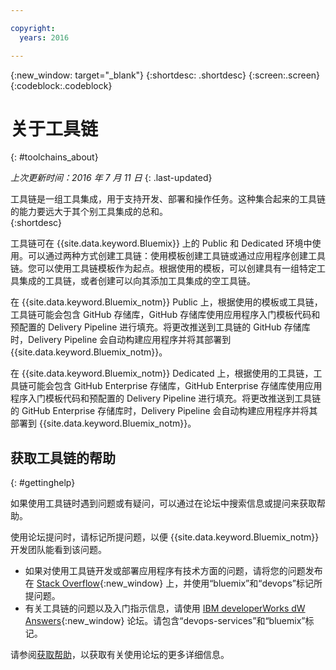 ```yaml
---

copyright:
  years: 2016

---
```


{:new_window: target="_blank"}
{:shortdesc: .shortdesc}
{:screen:.screen}
{:codeblock:.codeblock}


# 关于工具链    
{: #toolchains_about}  

*上次更新时间：2016 年 7 月 11 日*
{: .last-updated}

工具链是一组工具集成，用于支持开发、部署和操作任务。这种集合起来的工具链的能力要远大于其个别工具集成的总和。    
{:shortdesc}

工具链可在 {{site.data.keyword.Bluemix}} 上的 Public 和 Dedicated 环境中使用。可以通过两种方式创建工具链：使用模板创建工具链或通过应用程序创建工具链。您可以使用工具链模板作为起点。根据使用的模板，可以创建具有一组特定工具集成的工具链，或者创建可以向其添加工具集成的空工具链。

在 {{site.data.keyword.Bluemix_notm}} Public 上，根据使用的模板或工具链，工具链可能会包含 GitHub 存储库，GitHub 存储库使用应用程序入门模板代码和预配置的 Delivery Pipeline 进行填充。将更改推送到工具链的 GitHub 存储库时，Delivery Pipeline 会自动构建应用程序并将其部署到 {{site.data.keyword.Bluemix_notm}}。 

在 {{site.data.keyword.Bluemix_notm}} Dedicated 上，根据使用的工具链，工具链可能会包含 GitHub Enterprise 存储库，GitHub Enterprise 存储库使用应用程序入门模板代码和预配置的 Delivery Pipeline 进行填充。将更改推送到工具链的 GitHub Enterprise 存储库时，Delivery Pipeline 会自动构建应用程序并将其部署到 {{site.data.keyword.Bluemix_notm}}。

## 获取工具链的帮助 
{: #gettinghelp}

如果使用工具链时遇到问题或有疑问，可以通过在论坛中搜索信息或提问来获取帮助。  

使用论坛提问时，请标记所提问题，以便 {{site.data.keyword.Bluemix_notm}} 开发团队能看到该问题。
<!--Insert the appropriate Stack Overflow tag for your service for <service_keyword> in URL and text below:  -->
* 如果对使用工具链开发或部署应用程序有技术方面的问题，请将您的问题发布在 [Stack Overflow](http://stackoverflow.com/search?q=<service_keyword>+bluemix){:new_window} 上，并使用“bluemix”和“devops”标记所提问题。
* 有关工具链的问题以及入门指示信息，请使用 [IBM developerWorks dW Answers](https://developer.ibm.com/answers/topics/<service_name>/?smartspace=bluemix){:new_window} 论坛。请包含“devops-services”和“bluemix”标记。

请参阅[获取帮助](https://www.{DomainName}/docs/support/index.html#getting-help)，以获取有关使用论坛的更多详细信息。
